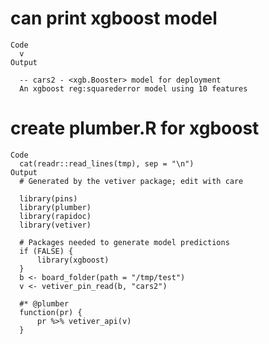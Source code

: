 # can print xgboost model

    Code
      v
    Output
      
      -- cars2 - <xgb.Booster> model for deployment 
      An xgboost reg:squarederror model using 10 features

# create plumber.R for xgboost

    Code
      cat(readr::read_lines(tmp), sep = "\n")
    Output
      # Generated by the vetiver package; edit with care
      
      library(pins)
      library(plumber)
      library(rapidoc)
      library(vetiver)
      
      # Packages needed to generate model predictions
      if (FALSE) {
          library(xgboost)
      }
      b <- board_folder(path = "/tmp/test")
      v <- vetiver_pin_read(b, "cars2")
      
      #* @plumber
      function(pr) {
          pr %>% vetiver_api(v)
      }

